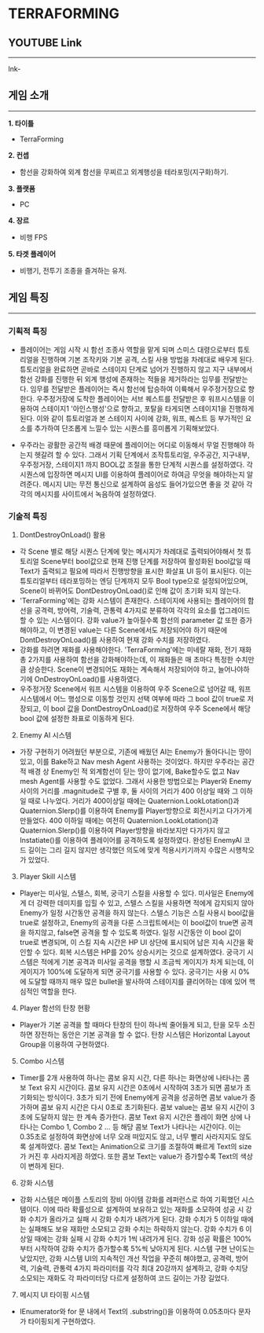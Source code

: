# TERRAFORMING

## YOUTUBE Link
---
lnk-
## 게임 소개
---

**1. 타이틀**

  * TerraForming
  
**2. 컨셉**

  * 함선을 강화하여 외계 함선을 무찌르고 외계행성을 테라포밍(지구화)하기.
  
**3. 플랫폼**

  * PC
  
**4. 장르**

  * 비행 FPS
  
**5. 타겟 플레이어**

  * 비행기, 전투기 조종을 즐겨하는 유저.
 
## 게임 특징
---
### 기획적 특징
* 플레이어는 게임 시작 시 함선 조종사 역할을 맡게 되며 스미스 대령으로부터 튜토리얼을 진행하며 기본 조작키와 기본 공격, 스킬 사용 방법을 차례대로 배우게 된다. 튜토리얼을 완료하면 곧바로 스테이지 단계로 넘어가 진행하지 않고 지구 내부에서 함선 강화를 진행한 뒤 외계 행성에 존재하는 적들을 제거하라는 임무를 전달받는다. 임무를 전달받은 플레이어는 즉시 함선에 탑승하여 이륙해서 우주정거장으로 향한다. 우주정거장에 도착한 플레이어는 서브 퀘스트를 전달받은 후 워프시스템을 이용하여 스테이지1 '아인스행성'으로 향하고, 포탈을 타게되면 스테이지1을 진행하게 된다. 이와 같이 튜토리얼과 본 스테이지 사이에 강화, 워프, 퀘스트 등 부가적인 요소를 추가하여 단조롭게 느낄수 있는 시퀀스를 흥미롭게 기획해보았다.

* 우주라는 광활한 공간적 배경 때문에 플레이어는 어디로 이동해서 무얼 진행해야 하는지 헷갈려 할 수 있다. 그래서 기획 단계에서 조작튜토리얼, 우주공간, 지구내부, 우주정거장, 스테이지1 까지 BOOL값 조절을 통한 단계적 시퀀스를 설정하였다. 각 시퀀스에 입장하면 메시지 UI를 이용하여 플레이어로 하여금 무엇을 해야하는지 알려준다. 메시지 UI는 무전 통신으로 설계하여 음성도 들어가있으면 좋을 것 같아 각각의 메시지를 사이트에서 녹음하여 설정하였다.

### 기술적 특징
1. DontDestroyOnLoad() 활용
 * 각 Scene 별로 해당 시퀀스 단계에 맞는 메시지가 차례대로 출력되어야해서 첫 튜토리얼 Scene부터 bool값으로 현재 진행 단계를 저장하여 활성화된 bool값일 때 Text가 출력되고 필요에 따라서 진행방향을 표시한 화살표 UI 등이 표시된다. 이는 튜토리얼부터 테라포밍하는 엔딩 단계까지 모두 Bool type으로 설정되어있으며, Scene이 바뀌어도 DontDestroyOnLoad()로 인해 값이 초기화 되지 않는다.
 * 'TerraForming'에는 강화 시스템이 존재한다. 스테이지에 사용되는 플레이어의 함선을 공격력, 방어력, 기술력, 관통력 4가지로 분류하여 각각의 요소를 업그레이드할 수 있는 시스템이다. 강화 value가 높아질수록 함선의 parameter 값 또한 증가해야하고, 이 변경된 value는 다른 Scene에서도 저장되어야 하기 때문에 DontDestroyOnLoad()를 사용하여 현재 강화 수치를 저장하였다.
 * 강화를 하려면 재화를 사용해야한다. 'TerraForming'에는 미네랄 재화, 전기 재화 총 2가지를 사용하여 함선을 강화해야하는데, 이 재화들은 매 초마다 특정한 수치만큼 상승한다. Scene이 변경되어도 재화는 계속해서 저장되어야 하고, 늘어나야하기에 OnDestroyOnLoad()를 사용하였다.
 * 우주정거장 Scene에서 워프 시스템을 이용하여 우주 Scene으로 넘어갈 때, 워프 시스템에서 어느 행성으로 이동할 것인지 선택 여부에 따라 그 bool 값이 true로 저장되고, 이 bool 값을 DontDestroyOnLoad()로 저장하여 우주 Scene에서 해당 bool 값에 설정한 좌표로 이동하게 된다.

2. Enemy AI 시스템
* 가장 구현하기 어려웠던 부분으로, 기존에 배웠던 AI는 Enemy가 돌아다니는 땅이 있고, 이를 Bake하고 Nav mesh Agent 사용하는 것이었다. 하지만 우주라는 공간적 배경 상 Enemy인 적 외계함선이 딛는 땅이 없기에, Bake할수도 없고 Nav mesh Agent를 사용할 수도 없었다. 그래서 사용한 방법으로는 Player와 Enemy 사이의 거리를 .magnitude로 구별 후, 둘 사이의 거리가 400 이상일 때와 그 이하일 때로 나누었다. 거리가 400이상일 때에는 Quaternion.LookLotation()과 Quaternion.Slerp()를 이용하여 Enemy를 Player방향으로 회전시키고 다가가게 만들었다. 400 이하일 때에는 여전히 Quaternion.LookLotation()과 Quaternion.Slerp()를 이용하여 Player방향을 바라보지만 다가가지 않고 Instatiate()를 이용하여 플레이어를 공격하도록 설정하였다. 완성된 EnemyAI 코드 길이는 그리 길지 않지만 생각했던 의도에 맞게 적용시키기까지 수많은 시행착오가 있었다.

3. Player Skill 시스템
* Player는 미사일, 스텔스, 회복, 궁극기 스킬을 사용할 수 있다. 미사일은 Enemy에게 더 강력한 데미지를 입힐 수 있고, 스텔스 스킬을 사용하면 적에게 감지되지 않아 Enemy가 일정 시간동안 공격을 하지 않는다. 스텔스 기능은 스킬 사용시 bool값을 true로 설정하고, Enemy의 공격을 다룬 스크립트에서는 이 bool값이 true면 공격을 하지않고, false면 공격을 할 수 있도록 하였다. 일정 시간동안 이 bool 값이 true로 변경되며, 이 스킬 지속 시간은 HP UI 상단에 표시되어 남은 지속 시간을 확인할 수 있다. 회복 시스템은 HP를 20% 상승시키는 것으로 설계하였다. 궁극기 시스템은 적에게 기본 공격과 미사일 공격을 행할 시 조금씩 게이지가 차게 되는데, 이 게이지가 100%에 도달하게 되면 궁극기를 사용할 수 있다. 궁극기는 사용 시 0%에 도달할 때까지 매우 많은 bullet을 발사하여 스테이지를 클리어하는 데에 있어 핵심적인 역할을 한다. 

4. Player 함선의 탄창 현황
* Player가 기본 공격을 할 때마다 탄창의 탄이 하나씩 줄어들게 되고, 탄을 모두 소진하면 장전하는 동안은 기본 공격을 할 수 없다. 탄창 시스템은 Horizontal Layout Group을 이용하여 구현하였다.

5. Combo 시스템
* Timer를 2개 사용하여 하나는 콤보 유지 시간, 다른 하나는 화면상에 나타나는 콤보 Text 유지 시간이다. 콤보 유지 시간은 0초에서 시작하여 3초가 되면 콤보가 초기화되는 방식이다. 3초가 되기 전에 Enemy에게 공격을 성공하면 콤보 value가 증가하며 콤보 유지 시간은 다시 0초로 초기화된다. 콤보 value는 콤보 유지 시간이 3초에 도달하지 않는 한 계속 증가한다. 콤보 Text 유지 시간은 플레이 화면 상에 나타나는 Combo 1, Combo 2 ... 등 해당 콤보 Text가 나타나는 시간이다. 이는 0.35초로 설정하여 화면상에 너무 오래 떠있지도 않고, 너무 빨리 사라지지도 않도록 설계하였다. 콤보 Text는 Animation으로 크기를 조절하여 빠르게 Text의 size가 커진 후 사라지게끔 하였다. 또한 콤보 Text는 value가 증가할수록 Text의 색상이 변하게 된다.

6. 강화 시스템
* 강화 시스템은 메이플 스토리의 장비 아이템 강화를 레퍼런스로 하여 기획했던 시스템이다. 이에 따라 확률성으로 설계하여 보유하고 있는 재화를 소모하여 성공 시 강화 수치가 올라가고 실패 시 강화 수치가 내려가게 된다. 강화 수치가 5 이하일 때에는 실패해도 보유 재화만 소모되고 강화 수치는 하락하지 않는다. 강화 수치가 6 이상일 때에는 강화 실패 시 강화 수치가 1씩 내려가게 된다. 강화 성공 확률은 100%부터 시작하여 강화 수치가 증가할수록 5%씩 낮아지게 된다. 시스템 구현 난이도는 낮았지만, 강화 시스템 UI의 지속적인 개선 작업을 꾸준히 해야했고, 공격력, 방어력, 기술력, 관통력 4가지 파라미터를 각각 최대 20강까지 설계하고, 강화 수치당 소모되는 재화도 각 파라미터당 다르게 설정하여 코드 길이는 가장 길었다.

7. 메시지 UI 타이핑 시스템
* IEnumerator와 for 문 내에서 Text의 .substring()을 이용하여 0.05초마다 문자가 타이핑되게 구현하였다. 
